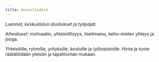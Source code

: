 ```yaml
---
title: Konsultaatio
---
```


*Luennot, keskustelun alustukset ja työpajat.*

_Aihealueet:_ motivaatio, yhteisöllisyys, itseilmaisu, keho-mielen yhteys ja jooga.

Yhteisöille, ryhmille, yrityksille, kouluille ja (yli)opistoille. Hinta ja tuote räätälöidään yleisön ja tapahtuman mukaan.

